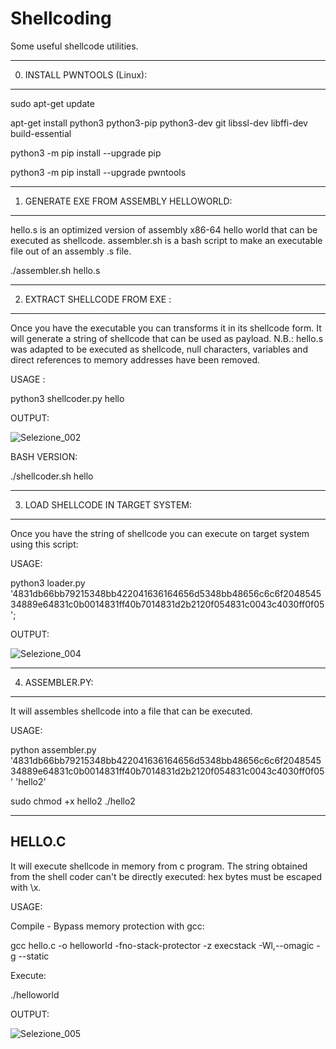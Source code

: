 # Shellcoding

Some useful shellcode utilities.





-------------------------
0) INSTALL PWNTOOLS (Linux):
-------------------------

sudo apt-get update

apt-get install python3 python3-pip python3-dev git libssl-dev libffi-dev build-essential

python3 -m pip install --upgrade pip

python3 -m pip install --upgrade pwntools


-----------------------------------------------
1) GENERATE EXE FROM ASSEMBLY HELLOWORLD:
-----------------------------------------------

hello.s is an optimized version of assembly x86-64 hello world that can be executed as shellcode.
assembler.sh is a bash script to make an executable file out of an assembly .s file. 

./assembler.sh hello.s


-------------------------------
2) EXTRACT SHELLCODE FROM EXE :
-------------------------------

Once you have the executable you can transforms it in its shellcode form.
It will generate a string of shellcode that can be used as payload.
N.B.: hello.s was adapted to be executed as shellcode, null characters, variables and direct references to memory addresses have been removed. 

USAGE : 

python3 shellcoder.py hello

OUTPUT:

![Selezione_002](https://user-images.githubusercontent.com/118491337/202797879-02acb158-c381-44e9-9388-56755de218d8.png)

BASH VERSION:

./shellcoder.sh hello




-----------------------------------
3) LOAD SHELLCODE IN TARGET SYSTEM:
-----------------------------------


Once you have the string of shellcode you can execute on target system using this script:

USAGE:

python3 loader.py '4831db66bb79215348bb422041636164656d5348bb48656c6c6f204854534889e64831c0b0014831ff40b7014831d2b2120f054831c0043c4030ff0f05';

OUTPUT:


![Selezione_004](https://user-images.githubusercontent.com/118491337/202798173-91e139da-e141-4bc0-b188-768db201428a.png)


---------------
4) ASSEMBLER.PY:
---------------

It will assembles shellcode into a file that can be executed.

USAGE:

python assembler.py '4831db66bb79215348bb422041636164656d5348bb48656c6c6f204854534889e64831c0b0014831ff40b7014831d2b2120f054831c0043c4030ff0f05' 'hello2' 


sudo chmod +x hello2
./hello2




--------
HELLO.C
--------

It will execute shellcode in memory from c program.
The string obtained from the shell coder can't be directly executed: hex bytes must be escaped with \x.

USAGE:

Compile - Bypass memory protection with gcc:

gcc hello.c -o helloworld -fno-stack-protector -z execstack -Wl,--omagic -g --static

Execute:

./helloworld

OUTPUT:

![Selezione_005](https://user-images.githubusercontent.com/118491337/202802354-85bcc15e-29ed-4afc-85d0-04fc4b9798e2.png)








